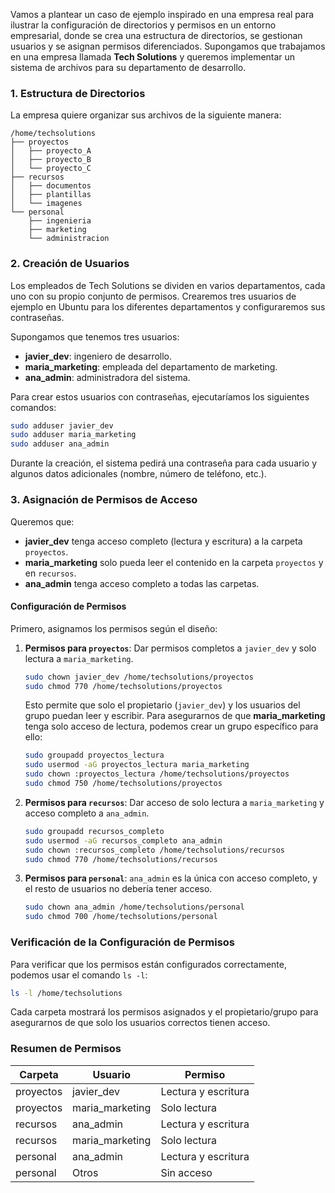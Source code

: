 Vamos a plantear un caso de ejemplo inspirado en una empresa real para ilustrar la configuración de directorios y permisos en un entorno empresarial, donde se crea una estructura de directorios, se gestionan usuarios y se asignan permisos diferenciados. Supongamos que trabajamos en una empresa llamada **Tech Solutions** y queremos implementar un sistema de archivos para su departamento de desarrollo.

### 1. Estructura de Directorios

La empresa quiere organizar sus archivos de la siguiente manera:

```
/home/techsolutions
├── proyectos
│   ├── proyecto_A
│   ├── proyecto_B
│   └── proyecto_C
├── recursos
│   ├── documentos
│   ├── plantillas
│   └── imagenes
└── personal
    ├── ingenieria
    ├── marketing
    └── administracion
```

### 2. Creación de Usuarios

Los empleados de Tech Solutions se dividen en varios departamentos, cada uno con su propio conjunto de permisos. Crearemos tres usuarios de ejemplo en Ubuntu para los diferentes departamentos y configuraremos sus contraseñas.

Supongamos que tenemos tres usuarios:

- **javier_dev**: ingeniero de desarrollo.
- **maria_marketing**: empleada del departamento de marketing.
- **ana_admin**: administradora del sistema.

Para crear estos usuarios con contraseñas, ejecutaríamos los siguientes comandos:

```bash
sudo adduser javier_dev
sudo adduser maria_marketing
sudo adduser ana_admin
```

Durante la creación, el sistema pedirá una contraseña para cada usuario y algunos datos adicionales (nombre, número de teléfono, etc.).

### 3. Asignación de Permisos de Acceso

Queremos que:

- **javier_dev** tenga acceso completo (lectura y escritura) a la carpeta `proyectos`.
- **maria_marketing** solo pueda leer el contenido en la carpeta `proyectos` y en `recursos`.
- **ana_admin** tenga acceso completo a todas las carpetas.

#### Configuración de Permisos

Primero, asignamos los permisos según el diseño:

1. **Permisos para `proyectos`**: Dar permisos completos a `javier_dev` y solo lectura a `maria_marketing`.

   ```bash
   sudo chown javier_dev /home/techsolutions/proyectos
   sudo chmod 770 /home/techsolutions/proyectos
   ```

   Esto permite que solo el propietario (`javier_dev`) y los usuarios del grupo puedan leer y escribir. Para asegurarnos de que **maria_marketing** tenga solo acceso de lectura, podemos crear un grupo específico para ello:

   ```bash
   sudo groupadd proyectos_lectura
   sudo usermod -aG proyectos_lectura maria_marketing
   sudo chown :proyectos_lectura /home/techsolutions/proyectos
   sudo chmod 750 /home/techsolutions/proyectos
   ```

2. **Permisos para `recursos`**: Dar acceso de solo lectura a `maria_marketing` y acceso completo a `ana_admin`.

   ```bash
   sudo groupadd recursos_completo
   sudo usermod -aG recursos_completo ana_admin
   sudo chown :recursos_completo /home/techsolutions/recursos
   sudo chmod 770 /home/techsolutions/recursos
   ```

3. **Permisos para `personal`**: `ana_admin` es la única con acceso completo, y el resto de usuarios no debería tener acceso.

   ```bash
   sudo chown ana_admin /home/techsolutions/personal
   sudo chmod 700 /home/techsolutions/personal
   ```

### Verificación de la Configuración de Permisos

Para verificar que los permisos están configurados correctamente, podemos usar el comando `ls -l`:

```bash
ls -l /home/techsolutions
```

Cada carpeta mostrará los permisos asignados y el propietario/grupo para asegurarnos de que solo los usuarios correctos tienen acceso.

### Resumen de Permisos

| Carpeta             | Usuario          | Permiso          |
|---------------------|------------------|------------------|
| proyectos           | javier_dev       | Lectura y escritura |
| proyectos           | maria_marketing  | Solo lectura     |
| recursos            | ana_admin        | Lectura y escritura |
| recursos            | maria_marketing  | Solo lectura     |
| personal            | ana_admin        | Lectura y escritura |
| personal            | Otros            | Sin acceso       |
